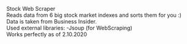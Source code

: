 Stock Web Scraper </br>
Reads data from 6 big stock market indexes and sorts them for you :) </br>
Data is taken from Business Insider. </br>
Used external libraries: -Jsoup (for WebScraping) </br>
Works perfectly as of 2.10.2020
